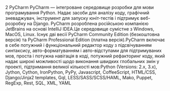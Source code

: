 2 PyCharm
PyCharm — інтегроване середовище розробки для мови програмування Python. Надає засоби для аналізу коду, графічний зневаджувач, інструмент для запуску юніт-тестів і підтримує веб-розробку на Django. PyCharm розроблена російською компанією JetBrains на основі IntelliJ IDEA.Це середовище сумістне з Windows, MacOS, Linux. Існує дві весії PyCharm Community Edition (безкоштовна версія) та PyCharm Professional Edition (платна версія).PyCharm включає в себе потужний і функціональний редактор коду з підсвічуванням синтаксису, авто-форматуванням і авто-відступами для підтримуваних мов, проста і потужна навігація в коді, потужний рефакторинг коду, який надає широкі можливості щодо виконання швидких глобальних змін у проекті, підтримання великої кількості мов:Python (Versions: 2.x, 3.x), Jython, Cython, IronPython, PyPy, Javascript, CoffeeScript, HTML/CSS, Django/Jinja2 templates, Gql, LESS/SASS/SCSS/HAML, Mako, Puppet, RegExp, Rest, SQL, XML, YAML